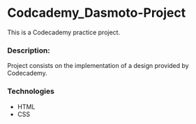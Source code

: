 # Codcademy_Dasmoto-Project
This is a Codecademy practice project.

### Description:
Project consists on the implementation of a design provided by Codecademy.

### Technologies 
  - HTML
  - CSS
